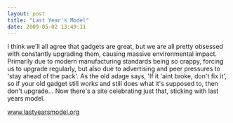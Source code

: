 ```yaml
---
layout: post
title: "Last Year's Model"
date: 2009-05-02 13:49:11
---
```


I think we'll all agree that gadgets are great, but we are all pretty obsessed with constantly upgrading them, causing massive environmental impact. Primarily due to modern manufacturing standards being so crappy, forcing us to upgrade regularly, but also due to advertising and peer pressures to 'stay ahead of the pack'. As the old adage says, 'If it 'aint broke, don't fix it', so if your old gadget still works and still does what it's supposed to, then don't upgrade... Now there's a site celebrating just that, sticking with last years model.

<a href="http://lastyearsmodel.org/" target="_blank">www.lastyearsmodel.org</a>